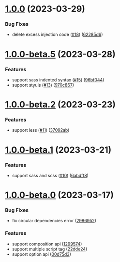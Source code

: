 # [1.0.0](https://github.com/baiwusanyu-c/unplugin-vue-cssvars/compare/v1.0.0-beta.5...v1.0.0) (2023-03-29)


### Bug Fixes

* delete excess injection code ([#18](https://github.com/baiwusanyu-c/unplugin-vue-cssvars/issues/18)) ([62285d6](https://github.com/baiwusanyu-c/unplugin-vue-cssvars/commit/62285d6adb4d1fbfa269a7293ad5073da620801a))



# [1.0.0-beta.5](https://github.com/baiwusanyu-c/unplugin-vue-cssvars/compare/v1.0.0-beta.2...v1.0.0-beta.5) (2023-03-28)


### Features

* support sass indented syntax ([#15](https://github.com/baiwusanyu-c/unplugin-vue-cssvars/issues/15)) ([96bf044](https://github.com/baiwusanyu-c/unplugin-vue-cssvars/commit/96bf04409e560705b812c6ec7657aee76aa41618))
* support styuls ([#13](https://github.com/baiwusanyu-c/unplugin-vue-cssvars/issues/13)) ([970c867](https://github.com/baiwusanyu-c/unplugin-vue-cssvars/commit/970c8677eb36f2442e4dc3b540dac970861aede5))



# [1.0.0-beta.2](https://github.com/baiwusanyu-c/unplugin-vue-cssvars/compare/v1.0.0-beta.1...v1.0.0-beta.2) (2023-03-23)


### Features

* support less ([#11](https://github.com/baiwusanyu-c/unplugin-vue-cssvars/issues/11)) ([37092ab](https://github.com/baiwusanyu-c/unplugin-vue-cssvars/commit/37092abaf31ced1b6b3860cf977023983e15bc78))



# [1.0.0-beta.1](https://github.com/baiwusanyu-c/unplugin-vue-cssvars/compare/v1.0.0-beta.0...v1.0.0-beta.1) (2023-03-21)


### Features

* support sass and scss ([#10](https://github.com/baiwusanyu-c/unplugin-vue-cssvars/issues/10)) ([6abdff8](https://github.com/baiwusanyu-c/unplugin-vue-cssvars/commit/6abdff825ade8f0ef637af128ad71e31740cc817))



# [1.0.0-beta.0](https://github.com/baiwusanyu-c/unplugin-vue-cssvars/compare/129957415d4c29b3c50fec5eca43ef2eb0632d6e...v1.0.0-beta.0) (2023-03-17)


### Bug Fixes

* fix circular dependencies error ([2986952](https://github.com/baiwusanyu-c/unplugin-vue-cssvars/commit/2986952713e05579f4f201a6e72b7a0b3b6a36e7))


### Features

* support composition api ([1299574](https://github.com/baiwusanyu-c/unplugin-vue-cssvars/commit/129957415d4c29b3c50fec5eca43ef2eb0632d6e))
* support multiple script tag ([22dde24](https://github.com/baiwusanyu-c/unplugin-vue-cssvars/commit/22dde2485de2fd4e6503ee5e703316157c5297c6))
* support option api ([00d75d3](https://github.com/baiwusanyu-c/unplugin-vue-cssvars/commit/00d75d3b6f7a7959ced026c87d56e98d7d7deeeb))



